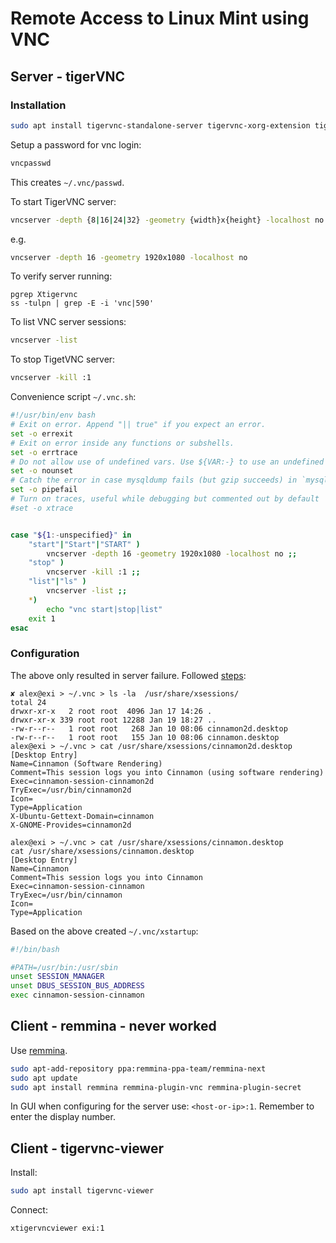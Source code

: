 # Remote Access to Linux Mint using VNC

## Server - tigerVNC

### Installation

```sh
sudo apt install tigervnc-standalone-server tigervnc-xorg-extension tigervnc-viewer
```

Setup a password for vnc login:

```sh
vncpasswd
```
This creates `~/.vnc/passwd`.

To start TigerVNC server:
```sh
vncserver -depth {8|16|24|32} -geometry {width}x{height} -localhost no
```

e.g.
```sh
vncserver -depth 16 -geometry 1920x1080 -localhost no
```

To verify server running:
```
pgrep Xtigervnc
ss -tulpn | grep -E -i 'vnc|590'
```

To list VNC server sessions:
```sh
vncserver -list
```

To stop TigetVNC server:

```sh
vncserver -kill :1
```

Convenience script `~/.vnc.sh`:

```sh
#!/usr/bin/env bash
# Exit on error. Append "|| true" if you expect an error.
set -o errexit
# Exit on error inside any functions or subshells.
set -o errtrace
# Do not allow use of undefined vars. Use ${VAR:-} to use an undefined VAR
set -o nounset
# Catch the error in case mysqldump fails (but gzip succeeds) in `mysqldump |gzip`
set -o pipefail
# Turn on traces, useful while debugging but commented out by default
#set -o xtrace


case "${1:-unspecified}" in
    "start"|"Start"|"START" )
        vncserver -depth 16 -geometry 1920x1080 -localhost no ;;
    "stop" )
        vncserver -kill :1 ;;
    "list"|"ls" )
        vncserver -list ;;
    *)
        echo "vnc start|stop|list"
	exit 1
esac
```

### Configuration

The above only resulted in server failure. Followed
[steps](https://stackoverflow.com/questions/59709214/tigervncserver-crashes-unless-started-with-sudo):

```
✘ alex@exi > ~/.vnc > ls -la  /usr/share/xsessions/
total 24
drwxr-xr-x   2 root root  4096 Jan 17 14:26 .
drwxr-xr-x 339 root root 12288 Jan 19 18:27 ..
-rw-r--r--   1 root root   268 Jan 10 08:06 cinnamon2d.desktop
-rw-r--r--   1 root root   155 Jan 10 08:06 cinnamon.desktop
alex@exi > ~/.vnc > cat /usr/share/xsessions/cinnamon2d.desktop
[Desktop Entry]
Name=Cinnamon (Software Rendering)
Comment=This session logs you into Cinnamon (using software rendering)
Exec=cinnamon-session-cinnamon2d
TryExec=/usr/bin/cinnamon2d
Icon=
Type=Application
X-Ubuntu-Gettext-Domain=cinnamon
X-GNOME-Provides=cinnamon2d

alex@exi > ~/.vnc > cat /usr/share/xsessions/cinnamon.desktop
cat /usr/share/xsessions/cinnamon.desktop
[Desktop Entry]
Name=Cinnamon
Comment=This session logs you into Cinnamon
Exec=cinnamon-session-cinnamon
TryExec=/usr/bin/cinnamon
Icon=
Type=Application
```

Based on the above created  `~/.vnc/xstartup`:
```sh
#!/bin/bash

#PATH=/usr/bin:/usr/sbin
unset SESSION_MANAGER
unset DBUS_SESSION_BUS_ADDRESS
exec cinnamon-session-cinnamon
```


## Client - remmina - never worked

Use [remmina](https://remmina.org/how-to-install-remmina/).

```sh
sudo apt-add-repository ppa:remmina-ppa-team/remmina-next
sudo apt update
sudo apt install remmina remmina-plugin-vnc remmina-plugin-secret
```

In GUI when configuring for the server use: `<host-or-ip>:1`.  Remember to
enter the display number.

## Client - tigervnc-viewer

Install:
```sh
sudo apt install tigervnc-viewer
```

Connect:
```sh
xtigervncviewer exi:1
```
